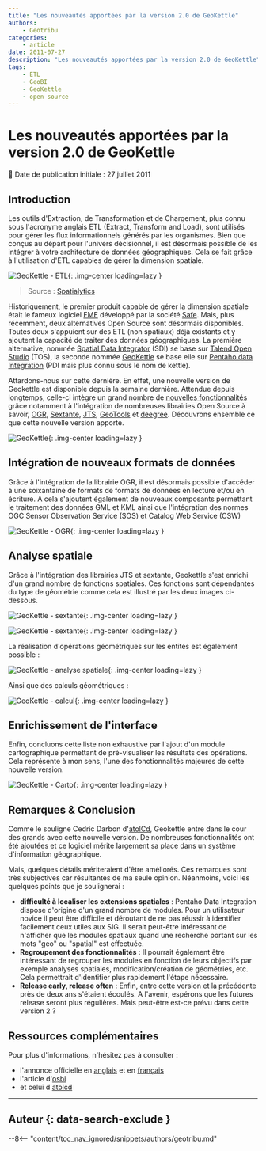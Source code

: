 ```yaml
---
title: "Les nouveautés apportées par la version 2.0 de GeoKettle"
authors:
    - Geotribu
categories:
    - article
date: 2011-07-27
description: "Les nouveautés apportées par la version 2.0 de GeoKettle"
tags:
    - ETL
    - GeoBI
    - GeoKettle
    - open source
---
```


# Les nouveautés apportées par la version 2.0 de GeoKettle

:calendar: Date de publication initiale : 27 juillet 2011

## Introduction

Les outils d'Extraction, de Transformation et de Chargement, plus connu sous l'acronyme anglais ETL (Extract, Transform and Load), sont utilisés pour gérer les flux informationnels générés par les organismes. Bien que conçus au départ pour l'univers décisionnel, il est désormais possible de les intégrer à votre architecture de données géographiques. Cela se fait grâce à l'utilisation d'ETL capables de gérer la dimension spatiale.

![GeoKettle - ETL](https://cdn.geotribu.fr/img/articles-blog-rdp/articles/2011/ORG_Figure_ETLen.png "GeoKettle - ETL"){: .img-center loading=lazy }

> Source : [Spatialytics](http://www.spatialytics.org/projects/geokettle/)

Historiquement, le premier produit capable de gérer la dimension spatiale était le fameux logiciel [FME](http://www.safe.com/fme/fme-technology/fme-desktop/) développé par la société [Safe](http://www.safe.com/). Mais, plus récemment, deux alternatives Open Source sont désormais disponibles. Toutes deux s'appuient sur des ETL (non spatiaux) déjà existants et y ajoutent la capacité de traiter des données géographiques. La première alternative, nommée [Spatial Data Integrator](http://talendforge.org/wiki/doku.php?id=sdi:mainpage&s%5B%5D=spatial&s%5B%5D=data&s%5B%5D=integrator) (SDI) se base sur [Talend Open Studio](http://fr.talend.com/products-data-integration/talend-open-studio.php) (TOS), la seconde nommée [GeoKettle](http://www.spatialytics.org/projects/geokettle/) se base elle sur [Pentaho data Integration](http://kettle.pentaho.com/) (PDI mais plus connu sous le nom de kettle).

Attardons-nous sur cette dernière. En effet, une nouvelle version de Geokettle est disponible depuis la semaine dernière. Attendue depuis longtemps, celle-ci intègre un grand nombre de [nouvelles fonctionnalités](http://wiki.spatialytics.org/doku.php?id=projects:geokettle:documentation:what_is_new_in_version_2.0) grâce notamment à l'intégration de nombreuses librairies Open Source à savoir, [OGR](http://www.gdal.org/ogr), [Sextante](http://sextante.forge.osor.eu/), [JTS](http://www.vividsolutions.com/jts/main.htm), [GeoTools](http://geotools.org/) et [deegree](http://www.deegree.org/). Découvrons ensemble ce que cette nouvelle version apporte.

![GeoKettle](https://cdn.geotribu.fr/img/articles-blog-rdp/articles/2011/geokettle.png "GeoKettle"){: .img-center loading=lazy }

## Intégration de nouveaux formats de données

Grâce à l'intégration de la librairie OGR, il est désormais possible d'accéder à une soixantaine de formats de formats de données en lecture et/ou en écriture. A cela s'ajoutent également de nouveaux composants permettant le traitement des données GML et KML ainsi que l'intégration des normes OGC Sensor Observation Service (SOS) et Catalog Web Service (CSW)

![GeoKettle - OGR](https://cdn.geotribu.fr/img/articles-blog-rdp/articles/2011/ogr_geokettle.png "GeoKettle - OGR"){: .img-center loading=lazy }

## Analyse spatiale

Grâce à l'intégration des librairies JTS et sextante, Geokettle s'est enrichi d'un grand nombre de fonctions spatiales. Ces fonctions sont dépendantes du type de géométrie comme cela est illustré par les deux images ci-dessous.

![GeoKettle - sextante](https://cdn.geotribu.fr/img/articles-blog-rdp/articles/2011/sextante_1.png "GeoKettle - sextante"){: .img-center loading=lazy }

![GeoKettle - sextante](https://cdn.geotribu.fr/img/articles-blog-rdp/articles/2011/sextante_2.png "GeoKettle - sextante"){: .img-center loading=lazy }

La réalisation d'opérations géométriques sur les entités est également possible :

![GeoKettle - analyse spatiale](https://cdn.geotribu.fr/img/articles-blog-rdp/articles/2011/spatial_analyse.png "GeoKettle - analyse spatiale"){: .img-center loading=lazy }

Ainsi que des calculs géométriques :

![GeoKettle - calcul](https://cdn.geotribu.fr/img/articles-blog-rdp/articles/2011/calcul.png "GeoKettle - calcul"){: .img-center loading=lazy }

## Enrichissement de l'interface

Enfin, concluons cette liste non exhaustive par l'ajout d'un module cartographique permettant de pré-visualiser les résultats des opérations. Cela représente à mon sens, l'une des fonctionnalités majeures de cette nouvelle version.

![GeoKettle - Carto](https://cdn.geotribu.fr/img/articles-blog-rdp/articles/2011/carto.png "GeoKettle - Carto"){: .img-center loading=lazy }

## Remarques & Conclusion

Comme le souligne Cedric Darbon d'[atolCd](http://blog.atolcd.com/?p=864), Geokettle entre dans le cour des grands avec cette nouvelle version. De nombreuses fonctionnalités ont été ajoutées et ce logiciel mérite largement sa place dans un système d'information géographique.

Mais, quelques détails mériteraient d'être améliorés. Ces remarques sont très subjectives car résultantes de ma seule opinion. Néanmoins, voici les quelques points que je soulignerai :

- **difficulté à localiser les extensions spatiales** : Pentaho Data Integration dispose d'origine d'un grand nombre de modules. Pour un utilisateur novice il peut être difficile et déroutant de ne pas réussir à identifier facilement ceux utiles aux SIG. Il serait peut-être intéressant de n'afficher que les modules spatiaux quand une recherche portant sur les mots "geo" ou "spatial" est effectuée.
- **Regroupement des fonctionnalités** : Il pourrait également être intéressant de regrouper les modules en fonction de leurs objectifs par exemple analyses spatiales, modification/création de géométries, etc. Cela permettrait d'identifier plus rapidement l'étape nécessaire.
- **Release early, release often** : Enfin, entre cette version et la précédente près de deux ans s'étaient écoulés. A l'avenir, espérons que les futures release seront plus régulières. Mais peut-être est-ce prévu dans cette version 2 ?

## Ressources complémentaires

Pour plus d'informations, n'hésitez pas à consulter :

- l'annonce officielle en [anglais](http://wiki.spatialytics.org/doku.php?id=projects:geokettle:documentation:what_is_new_in_version_2.0) et en [français](http://www.spatialytics.org/fr/blogue/geokettle-2-0%C2%A0-spatialytics-annonce-la-disponibilite-dune-nouvelle-version-de-letl-spatial-open-source/)
- l'article d'[osbi](http://www.osbi.fr/?p=2679)
- et celui d'[atolcd](http://blog.atolcd.com/?p=864)

----

## Auteur {: data-search-exclude }

--8<-- "content/toc_nav_ignored/snippets/authors/geotribu.md"
